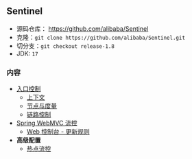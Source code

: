 ## Sentinel
- 源码仓库： https://github.com/alibaba/Sentinel
- 克隆：`git clone https://github.com/alibaba/Sentinel.git`
- 切分支：`git checkout release-1.8`
- JDK: `17`

### 内容
- [入口控制](入口控制.md)
  - [上下文](上下文.md)
  - [节点与度量](节点与度量.md)
  - [链路控制](链路控制.md)
- [Spring WebMVC 流控](WebMVC-控制.md)
  - [Web 控制台 - 更新规则](WebUI-更新规则.md)
- **高级配置**
  - [热点流控](热点流控.md)